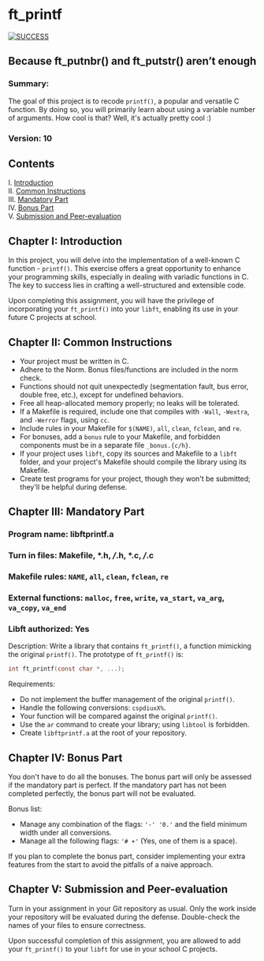 # ft_printf

[![SUCCESS](https://i.postimg.cc/cH23NFHK/Screen-Shot-2023-12-03-at-9-50-07-AM.png)](https://postimg.cc/0MGjYd7x)

## Because ft_putnbr() and ft_putstr() aren’t enough

### Summary:

The goal of this project is to recode `printf()`, a popular and versatile C function. By doing so, you will primarily learn about using a variable number of arguments. How cool is that? Well, it's actually pretty cool :)

### Version: 10

## Contents

I. [Introduction](#introduction)  
II. [Common Instructions](#common-instructions)  
III. [Mandatory Part](#mandatory-part)  
IV. [Bonus Part](#bonus-part)  
V. [Submission and Peer-evaluation](#submission-and-peer-evaluation)

## Chapter I: Introduction

In this project, you will delve into the implementation of a well-known C function - `printf()`. This exercise offers a great opportunity to enhance your programming skills, especially in dealing with variadic functions in C. The key to success lies in crafting a well-structured and extensible code.

Upon completing this assignment, you will have the privilege of incorporating your `ft_printf()` into your `libft`, enabling its use in your future C projects at school.

## Chapter II: Common Instructions

- Your project must be written in C.
- Adhere to the Norm. Bonus files/functions are included in the norm check.
- Functions should not quit unexpectedly (segmentation fault, bus error, double free, etc.), except for undefined behaviors.
- Free all heap-allocated memory properly; no leaks will be tolerated.
- If a Makefile is required, include one that compiles with `-Wall`, `-Wextra`, and `-Werror` flags, using `cc`.
- Include rules in your Makefile for `$(NAME)`, `all`, `clean`, `fclean`, and `re`.
- For bonuses, add a `bonus` rule to your Makefile, and forbidden components must be in a separate file `_bonus.{c/h}`.
- If your project uses `libft`, copy its sources and Makefile to a `libft` folder, and your project's Makefile should compile the library using its Makefile.
- Create test programs for your project, though they won't be submitted; they'll be helpful during defense.

## Chapter III: Mandatory Part

### Program name: libftprintf.a
### Turn in files: Makefile, *.h, */*.h, *.c, */*.c
### Makefile rules: `NAME`, `all`, `clean`, `fclean`, `re`
### External functions: `malloc`, `free`, `write`, `va_start`, `va_arg`, `va_copy`, `va_end`
### Libft authorized: Yes

Description: Write a library that contains `ft_printf()`, a function mimicking the original `printf()`. The prototype of `ft_printf()` is:

```c
int ft_printf(const char *, ...);
```

Requirements:

- Do not implement the buffer management of the original `printf()`.
- Handle the following conversions: `cspdiuxX%`.
- Your function will be compared against the original `printf()`.
- Use the `ar` command to create your library; using `libtool` is forbidden.
- Create `libftprintf.a` at the root of your repository.

## Chapter IV: Bonus Part

You don't have to do all the bonuses. The bonus part will only be assessed if the mandatory part is perfect. If the mandatory part has not been completed perfectly, the bonus part will not be evaluated.

Bonus list:

- Manage any combination of the flags: `'-' '0.'` and the field minimum width under all conversions.
- Manage all the following flags: `'# +'` (Yes, one of them is a space).

If you plan to complete the bonus part, consider implementing your extra features from the start to avoid the pitfalls of a naive approach.

## Chapter V: Submission and Peer-evaluation

Turn in your assignment in your Git repository as usual. Only the work inside your repository will be evaluated during the defense. Double-check the names of your files to ensure correctness.

Upon successful completion of this assignment, you are allowed to add your `ft_printf()` to your `libft` for use in your school C projects.
